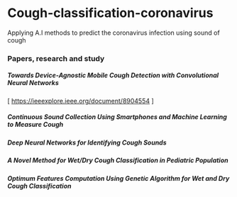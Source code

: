 # Cough-classification-coronavirus
Applying A.I methods to predict the coronavirus infection using sound of cough


### Papers, research and study

##### Towards Device-Agnostic Mobile Cough Detection with Convolutional Neural Networks
[ https://ieeexplore.ieee.org/document/8904554 ]

##### Continuous Sound Collection Using Smartphones and Machine Learning to Measure Cough
##### Deep Neural Networks for Identifying Cough Sounds
##### A Novel Method for Wet/Dry Cough Classification in Pediatric Population
##### Optimum Features Computation Using Genetic Algorithm for Wet and Dry Cough Classification
